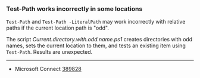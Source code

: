 
### Test-Path works incorrectly in some locations

`Test-Path` and `Test-Path -LiteralPath` may work incorrectly with relative
paths if the current location path is "odd".

The script *Current.directory.with.odd.name.ps1* creates directories with odd
names, sets the current location to them, and tests an existing item using
`Test-Path`. Results are unexpected.

---

- Microsoft Connect [389828](https://connect.microsoft.com/PowerShell/Feedback/Details/389828)
